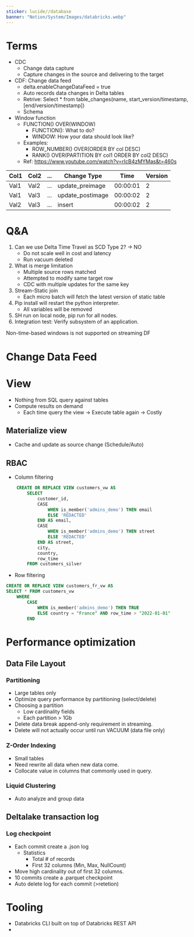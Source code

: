```yaml
---
sticker: lucide//database
banner: "Notion/System/Images/databricks.webp"
---
```

# Terms
* CDC
	* Change data capture
	* Capture changes in the source and delivering to the target
* CDF: Change data feed
	* delta.enableChangeDataFeed = true
	* Auto records data changes in Delta tables
	* Retrive: Select * from table_changes(name, start_version/timestamp, [end/version/timestamp])
	* Schema
* Window function
	* FUNCTION() OVER(WINDOW)
		* FUNCTION(): What to do?
		* WINDOW: How your data should look like?
	* Examples:
		* ROW_NUMBER() OVER(ORDER BY col DESC)
		* RANK() OVER(PARTITION BY col1 ORDER BY col2 DESC)
	* Ref: https://www.youtube.com/watch?v=rIcB4zMYMas&t=460s

| Col1 | Col2 | ... | Change Type      | Time     | Version |
| ---- | ---- | --- | ---------------- | -------- | ------- |
| Val1 | Val2 | ... | update_preimage  | 00:00:01 | 2       |
| Val1 | Val3 | ... | update_postimage | 00:00:02 | 2       |
| Val2 | Val3 | ... | insert           | 00:00:02 | 2       |

# Q&A
1. Can we use Delta Time Travel as SCD Type 2? -> NO
	* Do not scale well in cost and latency
	- Run vacuum deleted
2. What is merge limitation
	* Multiple source rows matched
	- Attempted to modify same target row
	- CDC with multiple updates for the same key
3. Stream-Static join
	* Each micro batch will fetch the latest version of static table
4. Pip install will restart the python interpreter.
	* All variables will be removed
5. SH run on local node, pip run for all nodes.
6. Integration test: Verify subsystem of an application.

Non-time-based windows is not supported on streaming DF

# Change Data Feed
# View
* Nothing from SQL query against tables
* Compute results on demand
	* Each time query the view -> Execute table again -> Costly
## Materialize view
* Cache and update as source change (Schedule/Auto)
## RBAC
* Column filtering
```sql
	CREATE OR REPLACE VIEW customers_vw AS
		SELECT
			customer_id,
			CASE 
				WHEN is_member('admins_demo') THEN email
				ELSE 'REDACTED'
			END AS email,
			CASE 
				WHEN is_member('admins_demo') THEN street
				ELSE 'REDACTED'
			END AS street,
			city,
			country,
			row_time
		FROM customers_silver
```
* Row filtering
```SQL
CREATE OR REPLACE VIEW customers_fr_vw AS
SELECT * FROM customers_vw
	WHERE
		CASE
			WHEN is_member('admins_demo') THEN TRUE
			ELSE country = "France" AND row_time > "2022-01-01"
		END
```
# Performance optimization

## Data File Layout
### Partitioning
* Large tables only
* Optimize query performance by partitioning (select/delete)
* Choosing a partition
	* Low cardinality fields
	* Each partition > 1Gb
* Delete data break append-only requirement in streaming.
* Delete will not actually occur until run VACUUM (data file only)
### Z-Order Indexing
* Small tables
* Need rewrite all data when new data come.
* Collocate value in columns that commonly used in query.
### Liquid Clustering
* Auto analyze and group data
## Deltalake transaction log
### Log checkpoint
* Each commit create a .json log
	* Statistics
		* Total # of records
		* First 32 columns (Min, Max, NullCount)
* Move high cardinality out of first 32 columns.
* 10 commits create a .parquet checkpoint
* Auto delete log for each commit (>retetion)
# Tooling
* Databricks CLI built on top of Databricks REST API
* 

